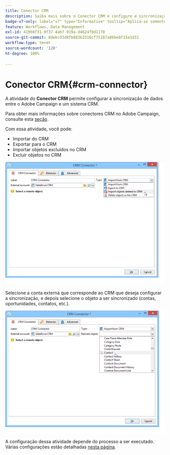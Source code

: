 ```yaml
---
title: Conector CRM
description: Saiba mais sobre o Conector CRM e configure a sincronização de dados
badge-v7-only: label="v7" type="Informative" tooltip="Aplica-se somente ao Campaign Classic v7"
feature: Workflows, Data Management
exl-id: 41966f31-9f37-4ab7-919a-d4624f9d1178
source-git-commit: 8debcd3d8fb883b3316cf75187a86bebf15a1d31
workflow-type: tm+mt
source-wordcount: '120'
ht-degree: 100%

---
```


# Conector CRM{#crm-connector}



A atividade do **Conector CRM** permite configurar a sincronização de dados entre o Adobe Campaign e um sistema CRM.

Para obter mais informações sobre conectores CRM no Adobe Campaign, consulte esta [seção](../../platform/using/crm-connectors.md).

Com essa atividade, você pode:

* Importar do CRM
* Exportar para o CRM
* Importar objetos excluídos no CRM
* Excluir objetos no CRM

![](assets/crm_task_select_op.png)

Selecione a conta externa que corresponde ao CRM que deseja configurar a sincronização, e depois selecione o objeto a ser sincronizado (contas, oportunidades, contatos, etc.).

![](assets/crm_task_select_obj.png)

A configuração dessa atividade depende do processo a ser executado. Várias configurações estão detalhadas [nesta página](../../platform/using/crm-data-sync.md).
